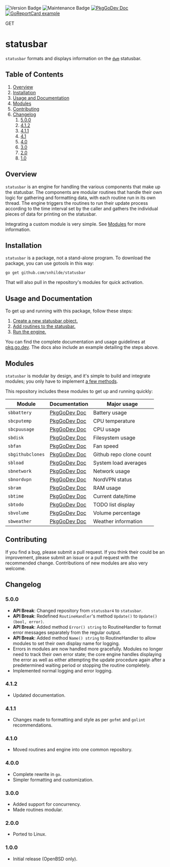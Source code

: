 ![Version Badge](https://img.shields.io/badge/Version-5.0.0-informational)
![Maintenance Badge](https://img.shields.io/badge/Maintained-yes-success)
[![PkgGoDev Doc](https://pkg.go.dev/badge/github.com/snhilde/statusbar)](https://pkg.go.dev/github.com/snhilde/statusbar)
[![GoReportCard example](https://goreportcard.com/badge/github.com/snhilde/statusbar)](https://goreportcard.com/report/github.com/snhilde/statusbar)

<span class="bg-blue text-white rounded-1 px-2 py-1" style="text-transform: uppercase">get</span>

# statusbar
`statusbar` formats and displays information on the [`dwm`](https://dwm.suckless.org/) statusbar.


## Table of Contents
1. [Overview](#overview)
1. [Installation](#installation)
1. [Usage and Documentation](#usage-and-documentation)
1. [Modules](#modules)
1. [Contributing](#contributing)
1. [Changelog](#changelog)
	1. [5.0.0](#500)
	1. [4.1.2](#412)
	1. [4.1.1](#411)
	1. [4.1](#410)
	1. [4.0](#400)
	1. [3.0](#300)
	1. [2.0](#200)
	1. [1.0](#100)


## Overview
`statusbar` is an engine for handling the various components that make up the statusbar. The components are modular routines that handle their own logic for gathering and formatting data, with each routine run in its own thread. The engine triggers the routines to run their update process according to the time interval set by the caller and gathers the individual pieces of data for printing on the statusbar.

Integrating a custom module is very simple. See [Modules](#modules) for more information.


## Installation
`statusbar` is a package, not a stand-alone program. To download the package, you can use gotools in this way:
```
go get github.com/snhilde/statusbar
```
That will also pull in the repository's modules for quick activation.


## Usage and Documentation
To get up and running with this package, follow these steps:
1. [Create a new statusbar object.](https://pkg.go.dev/github.com/snhilde/statusbar#New)
1. [Add routines to the statusbar.](https://pkg.go.dev/github.com/snhilde/statusbar#Statusbar.Append)
1. [Run the engine.](https://pkg.go.dev/github.com/snhilde/statusbar#Statusbar.Run)

You can find the complete documentation and usage guidelines at [pkg.go.dev](https://pkg.go.dev/github.com/snhilde/statusbar). The docs also include an example detailing the steps above.


## Modules
`statusbar` is modular by design, and it's simple to build and integrate modules; you only have to implement [a few methods](https://pkg.go.dev/github.com/snhilde/statusbar#RoutineHandler).

This repository includes these modules to get up and running quickly:

| Module           | Documentation                                                                  | Major usage             |
| ---------------- | ------------------------------------------------------------------------------ | ----------------------- |
| `sbbattery`      | [PkgGoDev Doc](https://pkg.go.dev/github.com/snhilde/statusbar/sbbattery)      | Battery usage           |
| `sbcputemp`      | [PkgGoDev Doc](https://pkg.go.dev/github.com/snhilde/statusbar/sbcputemp)      | CPU temperature         |
| `sbcpuusage`     | [PkgGoDev Doc](https://pkg.go.dev/github.com/snhilde/statusbar/sbcpuusage)     | CPU usage               |
| `sbdisk`         | [PkgGoDev Doc](https://pkg.go.dev/github.com/snhilde/statusbar/sbdisk)         | Filesystem usage        |
| `sbfan`          | [PkgGoDev Doc](https://pkg.go.dev/github.com/snhilde/statusbar/sbfan)          | Fan speed               |
| `sbgithubclones` | [PkgGoDev Doc](https://pkg.go.dev/github.com/snhilde/statusbar/sbgithubclones) | Github repo clone count |
| `sbload`         | [PkgGoDev Doc](https://pkg.go.dev/github.com/snhilde/statusbar/sbload)         | System load averages    |
| `sbnetwork`      | [PkgGoDev Doc](https://pkg.go.dev/github.com/snhilde/statusbar/sbnetwork)      | Network usage           |
| `sbnordvpn`      | [PkgGoDev Doc](https://pkg.go.dev/github.com/snhilde/statusbar/sbnordvpn)      | NordVPN status          |
| `sbram`          | [PkgGoDev Doc](https://pkg.go.dev/github.com/snhilde/statusbar/sbram)          | RAM usage               |
| `sbtime`         | [PkgGoDev Doc](https://pkg.go.dev/github.com/snhilde/statusbar/sbtime)         | Current date/time       |
| `sbtodo`         | [PkgGoDev Doc](https://pkg.go.dev/github.com/snhilde/statusbar/sbtodo)         | TODO list display       |
| `sbvolume`       | [PkgGoDev Doc](https://pkg.go.dev/github.com/snhilde/statusbar/sbvolume)       | Volume percentage       |
| `sbweather`      | [PkgGoDev Doc](https://pkg.go.dev/github.com/snhilde/statusbar/sbweather)      | Weather information     |


## Contributing
If you find a bug, please submit a pull request.
If you think their could be an improvement, please submit an issue or a pull request with the recommended change.
Contributions of new modules are also very welcome.


## Changelog
### 5.0.0
* **API Break**: Changed repository from `statusbar4` to `statusbar`.
* **API Break**: Redefined `RoutineHandler`'s method `Update()` to `Update() (bool, error)`.
* **API Break**: Added method `Error() string` to RoutineHandler to format error messages separately from the regular output.
* **API Break**: Added method `Name() string` to RoutineHandler to allow modules to set their own display name for logging.
* Errors in modules are now handled more gracefully. Modules no longer need to track their own error state; the core engine handles displaying the error as well as either attempting the update procedure again after a predetermined waiting period or stopping the routine completely.
* Implemented normal logging and error logging.

### 4.1.2
* Updated documentation.

### 4.1.1
* Changes made to formatting and style as per `gofmt` and `golint` recommendations.

### 4.1.0
* Moved routines and engine into one common repository.

### 4.0.0
* Complete rewrite in `go`.
* Simpler formatting and customization.

### 3.0.0
* Added support for concurrency.
* Made routines modular.

### 2.0.0
* Ported to Linux.

### 1.0.0
* Initial release (OpenBSD only).
